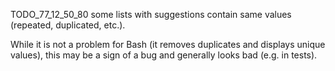 
TODO_77_12_50_80 some lists with suggestions contain same values (repeated, duplicated, etc.).

While it is not a problem for Bash (it removes duplicates and displays unique values),
this may be a sign of a bug and generally looks bad (e.g. in tests). 
